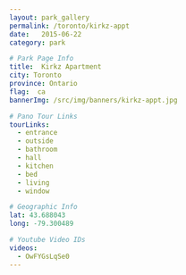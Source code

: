 ```yaml
---
layout: park_gallery
permalink: /toronto/kirkz-appt
date:   2015-06-22
category: park

# Park Page Info
title:  Kirkz Apartment
city: Toronto
province: Ontario
flag:  ca
bannerImg: /src/img/banners/kirkz-appt.jpg

# Pano Tour Links
tourLinks:
  - entrance
  - outside
  - bathroom
  - hall
  - kitchen
  - bed
  - living
  - window

# Geographic Info
lat: 43.688043
long: -79.300489

# Youtube Video IDs
videos:
  - OwFYGsLqSe0
---
```

